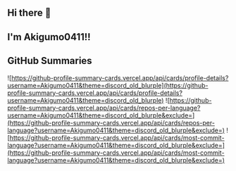 ## Hi there 👋
## I'm Akigumo0411!!

## GitHub Summaries

![https://github-profile-summary-cards.vercel.app/api/cards/profile-details?username=Akigumo0411&theme=discord_old_blurple](https://github-profile-summary-cards.vercel.app/api/cards/profile-details?username=Akigumo0411&theme=discord_old_blurple) 
![https://github-profile-summary-cards.vercel.app/api/cards/repos-per-language?username=Akigumo0411&theme=discord_old_blurple&exclude=](https://github-profile-summary-cards.vercel.app/api/cards/repos-per-language?username=Akigumo0411&theme=discord_old_blurple&exclude=) 
![https://github-profile-summary-cards.vercel.app/api/cards/most-commit-language?username=Akigumo0411&theme=discord_old_blurple&exclude=](https://github-profile-summary-cards.vercel.app/api/cards/most-commit-language?username=Akigumo0411&theme=discord_old_blurple&exclude=) 

<!--
**Akigumo0411/Akigumo0411** is a ✨ _special_ ✨ repository because its `README.md` (this file) appears on your GitHub profile.

Here are some ideas to get you started:

- 🔭 I’m currently working on ...
- 🌱 I’m currently learning ...
- 👯 I’m looking to collaborate on ...
- 🤔 I’m looking for help with ...
- 💬 Ask me about ...
- 📫 How to reach me: ...
- 😄 Pronouns: ...
- ⚡ Fun fact: ...
-->
